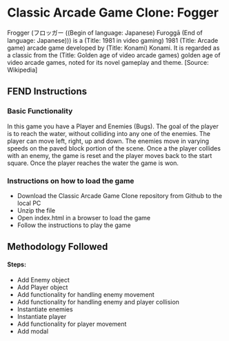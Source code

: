 # Classic Arcade Game Clone: Fogger

Frogger (フロッガー ((Begin of language: Japanese) Furoggā (End of language: Japanese))) is a (Title: 1981 in video gaming) 1981 (Title: Arcade game) arcade game developed by (Title: Konami) Konami. It is regarded as a classic from the (Title: Golden age of video arcade games) golden age of video arcade games, noted for its novel gameplay and theme. [Source: Wikipedia]

## FEND Instructions

### Basic Functionality

In this game you have a Player and Enemies (Bugs). The goal of the player is to reach the water, without colliding into any one of the enemies. The player can move left, right, up and down. The enemies move in varying speeds on the paved block portion of the scene. Once a the player collides with an enemy, the game is reset and the player moves back to the start square. Once the player reaches the water the game is won.

### Instructions on how to load the game
* Download the Classic Arcade Game Clone repository from Github to the local PC
* Unzip the file
* Open index.html in a browser to load the game
* Follow the instructions to play the game

## Methodology Followed

#### Steps:
* Add Enemy object
* Add Player object
* Add functionality for handling enemy movement
* Add functionality for handling enemy and player collision
* Instantiate enemies
* Instantiate player
* Add functionality for player movement
* Add modal